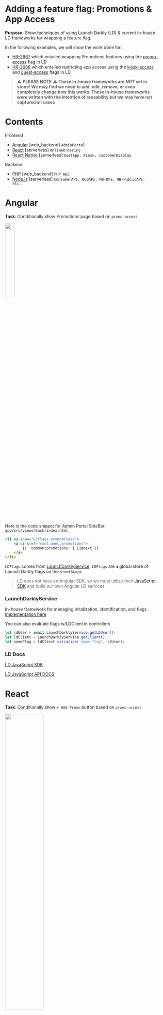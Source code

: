 # Adding a feature flag: Promotions & App Access

**Purpose**: Show techniques of using Launch Darkly (LD) & current in-house LD frameworks for wrapping a feature flag.

In the following examples, we will show the work done for:
- [HR-2667](https://heartlandpos.atlassian.net/browse/HR-2667) which entailed wrapping Promotions features using the [promo-access](https://app.launchdarkly.com/heartland-restaurant/test/features/promo-access/targeting) flag in LD
- [HR-2666](https://heartlandpos.atlassian.net/browse/HR-2666) which entailed restricting app access using the [kiosk-access](https://app.launchdarkly.com/heartland-restaurant/test/features/kiosk-access/targeting) and [guest-access](https://app.launchdarkly.com/heartland-restaurant/test/features/guest-access/targeting) flags in LD


> :warning: **PLEASE NOTE** :warning: 
> **These in-house frameworks are _NOT_ set in stone! We may find we need to add, edit, remove, or even completely change how this works. These in-house frameworks were written with the intention of reusability but we may have not captured all cases**

# Contents
Frontend
- [Angular](#angular) [web_backend] `AdminPortal`
- [React](#react) [serverless] `OnlineOrdering`
- [React Native](#react-native) [serverless] `GuetApp, Kiosk, CustomerDisplay`

Backend
- [PHP](#php) [web_backend] `PHP Api`
- [Node.js](#nodejs) [serverless] `ConsumerAPI, OLOAPI, MB-OPS, MB-PublicAPI, etc..`
  
# Angular

**Task**: Conditionally show Promotions page based on `promo-access`

<img src="./imgs/SideBar.png" width=25% height=25%>

Here is the code snippet for Admin Portal SideBar:
`app/src/views/back/index.html`

```html
<li ng-show="LDFlags.promoAccess">
	<a ui-sref="root.menu.promotions">
		{{ 'common:promotions' | i18next }}
	</a>
</li>
```

`LDFlags` comes from [LaunchDarklyService](#launchdarklyservice). `LDFlags` are a global store of Launch Darkly flags on the `$rootScope`

> LD does not have an Angular SDK, so we must utilize their [JavaScript SDK](https://docs.launchdarkly.com/sdk/client-side/javascript) and build our own Angular LD services

### LaunchDarklyService

In-house framework for managing initalization, identification, and flags. [Implementation here](https://github.com/MobileBytes/web_backend/blob/5622384ad2056f2ea3d3c51253e55a60acf33767/app/src/views/back/services.js#L531)

You can also evaluate flags w/LDClient in controllers
```js
let ldUser = await LaunchDarklyService.getLDUser();
let ldClient = LaunchDarklyService.getClient();
let someFlag = ldClient.variation('some-flag', ldUser);
```

### LD Docs
[LD JavaScript SDK](https://docs.launchdarkly.com/sdk/client-side/javascript)

[LD JavaScript API DOCS](https://launchdarkly.github.io/js-client-sdk)

# React

**Task**: Conditionally show `+ Add Promo` button based on `promo-access`

<img src="./imgs/OLO.png" width=50% height=50%>

Here is the code snippet for OLO Cart:
`online_ordering/src/containers/CartContainer/index.js`
```js
get renderAddPromo() {
	if (!this.props.flags.promoAccess) {
		return false;
	}
	...other conditionals...
}
```
### LaunchDarkly Identifier
A logical functional component which handles initalizing & identifiying LD client.

```js
<LDIdentifier/>
```
[Implementation here](https://github.com/MobileBytes/serverless/blob/dd0a9a5d6dd52f78d53602ee292183dc66a08157/apps/packages/online_ordering/src/launchDarkly/LDIdentifier.ts)

### LD Docs
[LD React SDK](https://docs.launchdarkly.com/sdk/client-side/react/react-web)

[LD React API DOCS](https://launchdarkly.github.io/react-client-sdk/)

# React Native

**Task**: Conditionally show `+ Enter Promo Code` button based on `promo-access`

<img src="./imgs/Kiosk.jpeg" width=100% height=100%>

Here is the code snippet for Kiosk Cart:
`Kiosk/src/containers/CartContainer.js`
```js
function mapStateToProps(state) {
	const getPromoAccess = launchDarkly.getFlag('promo-access');
	return {
		promoAccess: getPromoAccess(state)
	};
}
```
and usage of flag:
`Kiosk/src/components/Cart.js`
```js
renderFooter() {
	const { promoAccess } = this.props;
	...
	return (
		...
		{promoAccess && (
			<View>
				<MaterialButton>Enter Promo Code</MaterialButton>
			</View>
		)}
		...
	);
}
```

> LD does not have as mature of SDK for React Native, as React, so we must utilize build some of our own React Native LD services

### Launch Darkly Slice
A shared redux slice that stores launch darkly flags, keys, and selectors for use across React Native apps.

[Implementation here](https://github.com/MobileBytes/serverless/blob/1d812a78d97fca3f5d2634100729079532d7796c/apps/packages/shared/store/slices/launchDarkly/index.ts)


### Launch Darkly Saga
A *base* shared redux saga that handles common initialization, identification, and watches for flag changes. React Native apps will extend this saga by determing when to identify. Handles dispatching flag updates to [Launch Darkly Slice](#launch-darkly-slice)

[Implementation here](https://github.com/MobileBytes/serverless/blob/1d812a78d97fca3f5d2634100729079532d7796c/apps/packages/shared/store/sagas/launchDarkly.js)

### Launch Darkly Hooks
A library of React Native hooks that can be used w/functional components to fetch flags from [LD Slice](#launch-darkly-slice).

Example: 
```js
import { useFlag } from 'shared/hooks/launchDarkly';
function MyComponent() {
	let promoAccess = useFlag('promo-access');
	return (
		{promoAccess && <PromoComponent />}
	)
}
```
[Implementation here](https://github.com/MobileBytes/serverless/blob/878ba74be4170d527f081809baca99f7f25fd795/apps/packages/shared/hooks/launchDarkly.ts) 

### LD Docs

[LD React Native SDK](https://docs.launchdarkly.com/sdk/client-side/react/react-native)

[LD React Native API DOCS](https://launchdarkly.github.io/react-native-client-sdk/)

# PHP

**Task**: Conditionally allow login into Kiosk based on `kiosk-access`

<img src="./imgs/KAuth.jpeg" width=100% height=100%>

Here is the code snippet for PHP API:
`application/controllers/api_v2/users.php`

```php
function device_location_kiosk_post() {
	...
	$kioskAccess = LDHelper::getInstance()->lVariation("kiosk-access", $locationId);
	if (!$kioskAccess) {
		$this->response(array(
			'status' => 'error',
			'msg' => "Access Denied: Current plan does not include Kiosk access"
		), 200);
	}
	...
}
```

### LDHelper
A utility helper to handle Launch Darkly flag evaluations easier. Rather than building the user for each variation request, we have methods to evaluate a flag for a `$locationId` or `$accountId`.

```php
$kioskAccess = LDHelper::getInstance()->lVariation("kiosk-access", $locationId);

// vs

$ldClient = LDClient::getInstance();
$objProfile = $this->ci->launchdarkly_model->getLocationProfile($locationID);
$ldUser = (new LDUserBuilder($objProfile['AccountNumber']))
			->name($objProfile['Name'])
			->custom([
				"PricingTierID" => $objProfile["PricingTierID"],
				...
			])->build();
$kioskAccess = $ldClient->variation("kiosk-access", $ldUser);
```

[Implementation here](https://github.com/MobileBytes/web_backend/blob/418bf2a00986d7e51b616cd967814f933cc8054f/application/libraries/launch-darkly/ldHelper.php) 

### LD Docs

[LD PHP SDK](https://docs.launchdarkly.com/sdk/server-side/php)

[LD PHP API DOCS](https://launchdarkly.github.io/php-server-sdk/)


# Node.js

**Task**: Conditionally show users on Guest App based on `guest-access`

<img src="./imgs/Guest.jpeg" width=50% height=50%>

Here is the code snippet for Consumer API:
`lambda/projects/consumer/explore/processList.js`

```js
let key = objLocation.AccountNumber;

return await context.ldClient.variation(
	'guest-access',
	{
		key,
		name: objLocation.Name,
		custom: { PricingTierID: RANK_ID_MAP[objLocation.PricingTierRank] }
	},
	false
);
```

### LDHelper
A utility helper to handle Launch Darkly flag evaluations easier. Rather than building the user for each variation request, we have methods to evaluate a flag for a `locationId` or `accountId`.

```js

let accountId = 1149;
let locationId = 1314;
let aViewer = { AccountID: accountId };
let lViewer = { LocationID: locationId };
let viewer = { AccountID: accountId, LocationID: locationId };

const myFlag = await new LDHelper(LDClient).lVariation('my-flag', locationId, false); // location variant
const myFlag = await new LDHelper(LDClient).aVariation('my-flag', accouontId, false); //account variant
const myFlag = await new LDHelper(LDClient).variation('my-flag', aViewer, false); //account variant
const myFlag = await new LDHelper(LDClient).variation('my-flag', lViewer, false); //location variant
const myFlag = await new LDHelper(LDClient).variation('my-flag', viewer, false); //location variant (location precedence)

const myFlag = await LDClient.variation('my-flag', ldUser, false); // this still works tooo

const myFlag = await new LDHelper(context.ldClient).lVariation('my-flag', locationId, false); // can also feed LDHelper context.ldClient
```
[Implementation here](https://github.com/MobileBytes/serverless/blob/7e33a25eb7d85aacde177ac802e43ee7d1b10d73/hrpos-lib/src/LaunchDarkly/helper.ts)

### LD Middleware
Custom LD middleware for ease of integration w/serverless projects using Middy.
```js
import { launchDarkly, LDClient } from 'hrpos-util/aws/lambda/middleware';
const handler = async function(event, context) {
	... bizLogic ...
	
	let accountNumber = '12345';
	let locationId = 1314;
	let accountId = 1149;

	let myFlag = await context.ldClient.variation('my-flag', { key: accountNumber }, false);
	// or
	let myFlag = await LDClient.variation('my-flag', { key: accountNumber }, false);

	let ldHelper = new LDHelper(context.ldClient);
	// or 
	let ldHelper = new LDHelper(LDClient); // LDClient an singleton export
	
	// Handles fetching LDProfile/LDUser for locationId
	let myFlag = ldHelper.lVariation('my-flag', locationId, false);

};
export default middy(handler).use(launchDarkly()); // <-- Now lambda has ldClient on context 😄 

```
[Implementation here](https://github.com/MobileBytes/serverless/blob/b68dbf7f37eb4e6db2c02c386f37ad703b8cb615/hrpos-util/src/aws/lambda/middleware/launchDarkly.ts) 

### LD Docs

[LD Node.js SDK](https://docs.launchdarkly.com/sdk/server-side/node-js)

[LD Node.js API DOCS](https://launchdarkly.github.io/node-server-sdk/)
